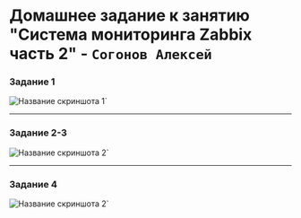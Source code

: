 # Домашнее задание к занятию "Система мониторинга Zabbix часть 2" - `Согонов Алексей`

### Задание 1


![Название скриншота 1](https://github.com/SogonovAN/zabbix2-hw/blob/main/1.1.JPG)`


---

### Задание 2-3


![Название скриншота 2](https://github.com/SogonovAN/zabbix2-hw/blob/main/2-3.JPG)`


---

### Задание 4


![Название скриншота 2](https://github.com/SogonovAN/zabbix2-hw/blob/main/4.JPG)`

